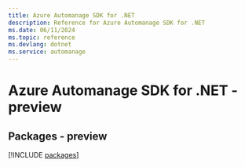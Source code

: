 ```yaml
---
title: Azure Automanage SDK for .NET
description: Reference for Azure Automanage SDK for .NET
ms.date: 06/11/2024
ms.topic: reference
ms.devlang: dotnet
ms.service: automanage
---
```

# Azure Automanage SDK for .NET - preview
## Packages - preview
[!INCLUDE [packages](automanage-index.md)]